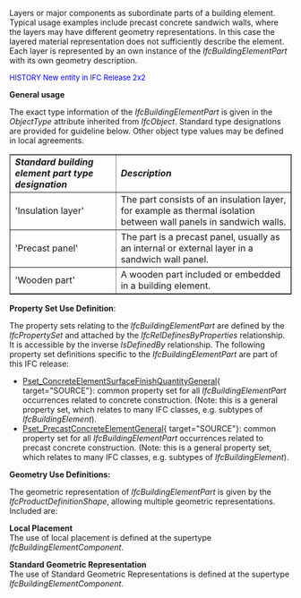 Layers or major components as subordinate parts of a building element. Typical usage examples include precast concrete sandwich walls, where the layers may have different geometry representations. In this case the layered material representation does not sufficiently describe the element. Each layer is represented by an own instance of the _IfcBuildingElementPart_ with its own geometry description.

> <font color="#0000ff" size="-1">
HISTORY New entity in IFC
Release 2x2 </font>

**General usage**

The exact type information of the _IfcBuildingElementPart_ is given in the _ObjectType_ attribute inherited from _IfcObject_. Standard type designations are provided for guideline below. Other object type values may be defined in local agreements.

<table border="1">
  <tbody>
    <tr>
      <td><i><b>Standard building element part type
designation</b></i></td>
      <td><i><b>Description</b></i></td>
    </tr>
    <tr>
      <td>'Insulation layer'</td>
      <td>The part consists of an insulation layer, for example
as thermal
isolation between wall panels in sandwich walls. </td>
    </tr>
    <tr>
      <td>'Precast panel'</td>
      <td>The part is a precast panel, usually as an internal or
external
layer in a sandwich wall panel.</td>
    </tr>
    <tr>
      <td>'Wooden part'</td>
      <td>A wooden part included or embedded in a building
element.</td>
    </tr>
  </tbody>
</table>

****Property Set Use Definition****:

The property sets relating to the _IfcBuildingElementPart_ are defined by the _IfcPropertySet_ and attached by the _IfcRelDefinesByProperties_ relationship. It is accessible by the inverse _IsDefinedBy_ relationship. The following property set definitions specific to the _IfcBuildingElementPart_ are part of this IFC release:

* [Pset_ConcreteElementSurfaceFinishQuantityGeneral](../../psd/IfcStructuralElementsDomain/Pset_ConcreteElementSurfaceFinishQuantityGeneral.xml){ target="SOURCE"}: common property set for all _IfcBuildingElementPart_ occurrences related to concrete construction. (Note: this is a general property set, which relates to many IFC classes, e.g. subtypes of _IfcBuildingElement_). 
* [Pset_PrecastConcreteElementGeneral](../../psd/IfcStructuralElementsDomain/Pset_PrecastConcreteElementGeneral.xml){ target="SOURCE"}: common property set for all _IfcBuildingElementPart_ occurrences related to precast concrete construction. (Note: this is a general property set, which relates to many IFC classes, e.g. subtypes of _IfcBuildingElement_). 

**Geometry Use Definitions:**

The geometric representation of _IfcBuildingElementPart_ is given by the _IfcProductDefinitionShape_, allowing multiple geometric representations. Included are:

**Local Placement**  
The use of local placement is defined at the supertype _IfcBuildingElementComponent_.

**Standard Geometric Representation**  
The use of Standard Geometric Representations is defined at the supertype _IfcBuildingElementComponent_.